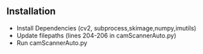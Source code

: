 ## Installation
* Install Dependencies (cv2, subprocess,skimage,numpy,imutils)
* Update filepaths (lines 204-206 in camScannerAuto.py)
* Run camScannerAuto.py
